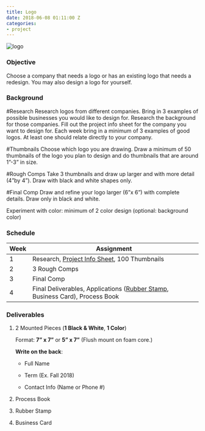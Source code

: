 ```yaml
---
title: Logo
date: 2018-06-08 01:11:00 Z
categories:
- project
---
```


![logo](https://i.imgur.com/BkpLLW6.png)

### Objective
Choose a company that needs a logo or has an existing logo that needs a redesign. You may also design a logo for yourself.

### Background

#Research
Research logos from different companies. Bring in 3 examples of possible businesses you would like to design for. Research the background for those companies. Fill out the project info sheet for the company you want to design for. Each week bring in a minimum of 3 examples of good logos. At least one should relate directly to your company.

#Thumbnails
Choose which logo you are drawing. Draw a minimum of 50 thumbnails
of the logo you plan to design and do thumbnails that are around 1”-3” in size.

#Rough Comps
Take 3 thumbnails and draw up larger and with more detail (4”by 4”). Draw with black and white shapes only.


#Final Comp
Draw and refine your logo larger (6”x 6”) with complete details. Draw only in black and white.

Experiment with color: minimum of 2 color design (optional: background color)

### Schedule

Week | Assignment
--- | ---
1 | Research, [Project Info Sheet](../pdf/projectinfo.pdf), 100 Thumbnails
2 | 3 Rough Comps
3 | Final Comp
4 | Final Deliverables, Applications ([Rubber Stamp](https://www.rubberstampchamp.com/category/wood-hand-stamps/), Business Card), Process Book

### Deliverables
1. 2 Mounted Pieces (**1 Black & White**, **1 Color**)

   Format: **7” x 7”** or **5” x 7”** (Flush mount on foam core.)

   **Write on the back**:

   - Full Name

   - Term (Ex. Fall 2018)

   - Contact Info (Name or Phone #)

2. Process Book

3. Rubber Stamp

4. Business Card
